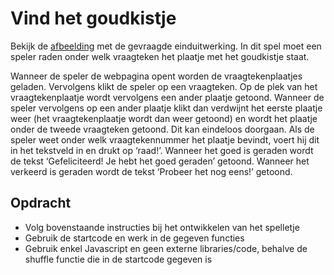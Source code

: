 # Vind het goudkistje
Bekijk de [afbeelding](./vind-het-goudkistje.png) met de gevraagde einduitwerking.
In dit spel moet een speler raden onder welk vraagteken het plaatje met het
goudkistje staat.

Wanneer de speler de webpagina opent worden de vraagtekenplaatjes geladen.
Vervolgens klikt de speler op een vraagteken. Op de plek van het
vraagtekenplaatje wordt vervolgens een ander plaatje getoond. Wanneer de 
speler vervolgens op een ander plaatje klikt dan verdwijnt het eerste 
plaatje weer (het vraagtekenplaatje wordt dan weer getoond) en wordt het 
plaatje onder de tweede vraagteken getoond. Dit kan eindeloos doorgaan. 
Als de speler weet onder welk vraagtekennummer het plaatje bevindt, voert
hij dit in het tekstveld in en drukt op ‘raad!’. Wanneer het goed is 
geraden wordt de tekst ‘Gefeliciteerd! Je hebt het goed geraden’ getoond.
Wanneer het verkeerd is geraden wordt de tekst ‘Probeer het nog eens!’ getoond.

## Opdracht
- Volg bovenstaande instructies bij het ontwikkelen van het spelletje
- Gebruik de startcode en werk in de gegeven functies
- Gebruik enkel Javascript en geen externe libraries/code, behalve de shuffle
functie die in de startcode gegeven is

